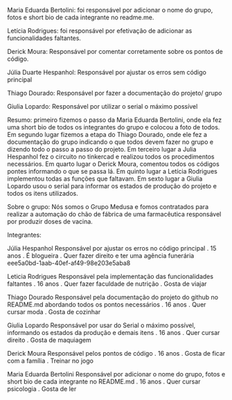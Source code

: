 Maria Eduarda Bertolini: foi responsável por adicionar o nome do grupo, fotos e short bio de cada integrante no readme.me.

Letícia Rodrigues: foi responsável por efetivação de adicionar as funcionalidades faltantes.

Derick Moura: Responsável por comentar corretamente sobre os pontos de código.

Júlia Duarte Hespanhol: Responsável por ajustar os erros sem código principal

Thiago Dourado: Responsável por fazer a documentação do projeto/ grupo

Giulia Lopardo: Responsável por utilizar o serial o máximo possível

Resumo: primeiro fizemos o passo da Maria Eduarda Bertolini, onde ela fez uma short bio de todos os integrantes do grupo e colocou a foto de todos. Em segundo lugar fizemos a etapa do Thiago Dourado, onde ele fez a documentação do grupo indicando o que todos devem fazer no grupo e dizendo todo o passo a passo do projeto. Em terceiro lugar a Julia Hespanhol fez o circuito no tinkercad e realizou todos os procedimentos necessários. Em quarto lugar o Derick Moura, comentou todos os códigos pontes informando o que se passa lá. Em quinto lugar a Letícia Rodrigues implementou todas as funções que faltavam. Em sexto lugar a Giulia Lopardo usou o serial para informar os estados de produção do projeto e todos os itens utilizados.



Sobre o grupo:
Nós somos o Grupo Medusa e fomos contratados para realizar a automação do chão de fábrica de uma farmacêutica responsável por produzir doses de vacina.

Integrantes:

Júlia Hespanhol
Responsável por ajustar os erros no código principal
. 15 anos
. É blogueira
. Quer fazer direito e ter uma agência funerária
eee5a0bd-1aab-40ef-af49-98e203e5aba8

Leticia Rodrigues
Responsável pela implementação das funcionalidades faltantes
. 16 anos
. Quer fazer faculdade de nutrição
. Gosta de viajar


Thiago Dourado
Responsável pela documentação do projeto do github no README.md abordando todos os pontos necessários
. 16 anos
. Quer cursar moda
. Gosta de cozinhar


Giulia Lopardo
Responsável por usar do Serial o máximo possível, informando os estados da produção e demais itens
. 16 anos
. Quer cursar direito
. Gosta de maquiagem


Derick Moura
Responsável pelos pontos de código
. 16 anos
. Gosta de ficar com a família
. Treinar no jogo


Maria Eduarda Bertolini
Responsável por adicionar o nome do grupo, fotos e short bio de cada integrante no README.md
. 16 anos
. Quer cursar psicologia
. Gosta de ler


